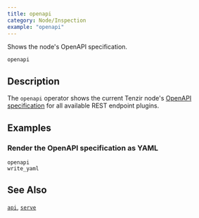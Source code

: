 ```yaml
---
title: openapi
category: Node/Inspection
example: "openapi"
---
```


Shows the node's OpenAPI specification.

```tql
openapi
```

## Description

The `openapi` operator shows the current Tenzir node's [OpenAPI
specification](/reference/node/api) for all available REST endpoint plugins.

## Examples

### Render the OpenAPI specification as YAML

```tql
openapi
write_yaml
```

## See Also

[`api`](/reference/operators/api),
[`serve`](/reference/operators/serve)
